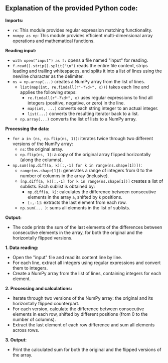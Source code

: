 ## Explanation of the provided Python code:

**Imports:**

- `re`: This module provides regular expression matching functionality.
- `numpy as np`: This module provides efficient multi-dimensional array operations and mathematical functions.

**Reading input:**

- `with open("input") as f:` opens a file named "input" for reading.
- `f.read().strip().split("\n")` reads the entire file content, strips leading and trailing whitespaces, and splits it into a list of lines using the newline character as the delimiter.
- `ns = np.array(...)` creates a NumPy array from the list of lines.
  - `list(map(int, re.findall(r"-?\d+", x)))` takes each line and applies the following steps:
    - `re.findall(r"-?\d+", x)` uses regular expressions to find all integers (positive, negative, or zero) in the line.
    - `map(int, ...)` converts each string integer to an actual integer.
    - `list(...)` converts the resulting iterator back to a list.
  - `np.array(...)` converts the list of lists to a NumPy array.

**Processing the data:**

- `for a in (ns, np.flip(ns, 1))`: iterates twice through two different versions of the NumPy array:
  - `ns`: the original array.
  - `np.flip(ns, 1)`: a copy of the original array flipped horizontally (along the columns).
- `np.sum([np.diff(a, k)[:,-1] for k in range(ns.shape[1])])`:
  - `range(ns.shape[1])`: generates a range of integers from 0 to the number of columns in the array (inclusive).
  - `[np.diff(a, k)[:,-1] for k in range(ns.shape[1])]` creates a list of sublists. Each sublist is obtained by:
    - `np.diff(a, k)`: calculates the difference between consecutive elements in the array `a`, shifted by `k` positions.
    - `[:,-1]`: extracts the last element from each row.
  - `np.sum(... )`: sums all elements in the list of sublists.

**Output:**

- The code prints the sum of the last elements of the differences between consecutive elements in the array, for both the original and the horizontally flipped versions.

**1. Data reading:**

- Open the "input" file and read its content line by line.
- For each line, extract all integers using regular expressions and convert them to integers.
- Create a NumPy array from the list of lines, containing integers for each element.

**2. Processing and calculations:**

- Iterate through two versions of the NumPy array: the original and its horizontally flipped counterpart.
- For each version, calculate the difference between consecutive elements in each row, shifted by different positions (from 0 to the number of columns).
- Extract the last element of each row difference and sum all elements across rows.

**3. Output:**

- Print the calculated sum for both the original and the flipped versions of the array.
